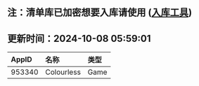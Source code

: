 ## 注：清单库已加密想要入库请使用 ([入库工具](https://github.com/BlankTMing/ManifestAutoUpdate/releases))

## 更新时间：2024-10-08 05:59:01
| AppID | 名称 | 类型  |
| :-------------------- | :----------------------------- | :----------- |
| 953340 | Colourless| Game |
